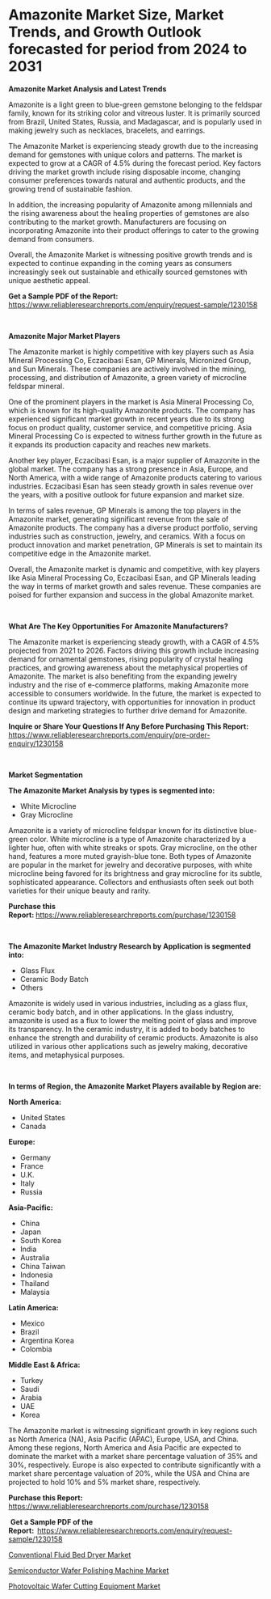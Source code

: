 <p><h1>Amazonite Market Size, Market Trends, and Growth Outlook forecasted for period from 2024 to 2031</h1></p><p><strong>Amazonite Market Analysis and Latest Trends</strong></p>
<p><p>Amazonite is a light green to blue-green gemstone belonging to the feldspar family, known for its striking color and vitreous luster. It is primarily sourced from Brazil, United States, Russia, and Madagascar, and is popularly used in making jewelry such as necklaces, bracelets, and earrings.</p><p>The Amazonite Market is experiencing steady growth due to the increasing demand for gemstones with unique colors and patterns. The market is expected to grow at a CAGR of 4.5% during the forecast period. Key factors driving the market growth include rising disposable income, changing consumer preferences towards natural and authentic products, and the growing trend of sustainable fashion.</p><p>In addition, the increasing popularity of Amazonite among millennials and the rising awareness about the healing properties of gemstones are also contributing to the market growth. Manufacturers are focusing on incorporating Amazonite into their product offerings to cater to the growing demand from consumers.</p><p>Overall, the Amazonite Market is witnessing positive growth trends and is expected to continue expanding in the coming years as consumers increasingly seek out sustainable and ethically sourced gemstones with unique aesthetic appeal.</p></p>
<p><strong>Get a Sample PDF of the Report:&nbsp;</strong> <a href="https://www.reliableresearchreports.com/enquiry/request-sample/1230158">https://www.reliableresearchreports.com/enquiry/request-sample/1230158</a></p>
<p>&nbsp;</p>
<p><strong>Amazonite Major Market Players</strong></p>
<p><p>The Amazonite market is highly competitive with key players such as Asia Mineral Processing Co, Eczacibasi Esan, GP Minerals, Micronized Group, and Sun Minerals. These companies are actively involved in the mining, processing, and distribution of Amazonite, a green variety of microcline feldspar mineral.</p><p>One of the prominent players in the market is Asia Mineral Processing Co, which is known for its high-quality Amazonite products. The company has experienced significant market growth in recent years due to its strong focus on product quality, customer service, and competitive pricing. Asia Mineral Processing Co is expected to witness further growth in the future as it expands its production capacity and reaches new markets.</p><p>Another key player, Eczacibasi Esan, is a major supplier of Amazonite in the global market. The company has a strong presence in Asia, Europe, and North America, with a wide range of Amazonite products catering to various industries. Eczacibasi Esan has seen steady growth in sales revenue over the years, with a positive outlook for future expansion and market size.</p><p>In terms of sales revenue, GP Minerals is among the top players in the Amazonite market, generating significant revenue from the sale of Amazonite products. The company has a diverse product portfolio, serving industries such as construction, jewelry, and ceramics. With a focus on product innovation and market penetration, GP Minerals is set to maintain its competitive edge in the Amazonite market.</p><p>Overall, the Amazonite market is dynamic and competitive, with key players like Asia Mineral Processing Co, Eczacibasi Esan, and GP Minerals leading the way in terms of market growth and sales revenue. These companies are poised for further expansion and success in the global Amazonite market.</p></p>
<p>&nbsp;</p>
<p><strong>What Are The Key Opportunities For Amazonite Manufacturers?</strong></p>
<p><p>The Amazonite market is experiencing steady growth, with a CAGR of 4.5% projected from 2021 to 2026. Factors driving this growth include increasing demand for ornamental gemstones, rising popularity of crystal healing practices, and growing awareness about the metaphysical properties of Amazonite. The market is also benefiting from the expanding jewelry industry and the rise of e-commerce platforms, making Amazonite more accessible to consumers worldwide. In the future, the market is expected to continue its upward trajectory, with opportunities for innovation in product design and marketing strategies to further drive demand for Amazonite.</p></p>
<p><strong>Inquire or Share Your Questions If Any Before Purchasing This Report:</strong> <a href="https://www.reliableresearchreports.com/enquiry/pre-order-enquiry/1230158">https://www.reliableresearchreports.com/enquiry/pre-order-enquiry/1230158</a></p>
<p>&nbsp;</p>
<p><strong>Market Segmentation</strong></p>
<p><strong>The Amazonite Market Analysis by types is segmented into:</strong></p>
<p><ul><li>White Microcline</li><li>Gray Microcline</li></ul></p>
<p><p>Amazonite is a variety of microcline feldspar known for its distinctive blue-green color. White microcline is a type of Amazonite characterized by a lighter hue, often with white streaks or spots. Gray microcline, on the other hand, features a more muted grayish-blue tone. Both types of Amazonite are popular in the market for jewelry and decorative purposes, with white microcline being favored for its brightness and gray microcline for its subtle, sophisticated appearance. Collectors and enthusiasts often seek out both varieties for their unique beauty and rarity.</p></p>
<p><strong>Purchase this Report:&nbsp;</strong><a href="https://www.reliableresearchreports.com/purchase/1230158">https://www.reliableresearchreports.com/purchase/1230158</a></p>
<p>&nbsp;</p>
<p><strong>The Amazonite Market Industry Research by Application is segmented into:</strong></p>
<p><ul><li>Glass Flux</li><li>Ceramic Body Batch</li><li>Others</li></ul></p>
<p><p>Amazonite is widely used in various industries, including as a glass flux, ceramic body batch, and in other applications. In the glass industry, amazonite is used as a flux to lower the melting point of glass and improve its transparency. In the ceramic industry, it is added to body batches to enhance the strength and durability of ceramic products. Amazonite is also utilized in various other applications such as jewelry making, decorative items, and metaphysical purposes.</p></p>
<p>&nbsp;</p>
<p><strong>In terms of Region, the Amazonite Market Players available by Region are:</strong></p>
<p>
    <p> <strong> North America: </strong>
        <ul>
            <li>United States</li>
            <li>Canada</li>
        </ul>
        </p> 
    <p> <strong> Europe: </strong>
        <ul>
            <li>Germany</li>
            <li>France</li>
            <li>U.K.</li>
            <li>Italy</li>
            <li>Russia</li>
        </ul>
        </p> 
    <p> <strong> Asia-Pacific: </strong>
        <ul>
            <li>China</li>
            <li>Japan</li>
            <li>South Korea</li>
            <li>India</li>
            <li>Australia</li>
            <li>China Taiwan</li>
            <li>Indonesia</li>
            <li>Thailand</li>
            <li>Malaysia</li>
        </ul>
        </p> 
    <p> <strong> Latin America: </strong>
        <ul>
            <li>Mexico</li>
            <li>Brazil</li>
            <li>Argentina Korea</li>
            <li>Colombia</li>
        </ul>
        </p> 
    <p> <strong> Middle East & Africa: </strong>
        <ul>
            <li>Turkey</li>
            <li>Saudi</li>
            <li>Arabia</li>
            <li>UAE</li>
            <li>Korea</li>
        </ul>
    </p>
    </p>
<p><p>The Amazonite market is witnessing significant growth in key regions such as North America (NA), Asia Pacific (APAC), Europe, USA, and China. Among these regions, North America and Asia Pacific are expected to dominate the market with a market share percentage valuation of 35% and 30%, respectively. Europe is also expected to contribute significantly with a market share percentage valuation of 20%, while the USA and China are projected to hold 10% and 5% market share, respectively.</p></p>
<p><strong>Purchase this Report: </strong><a href="https://www.reliableresearchreports.com/purchase/1230158">https://www.reliableresearchreports.com/purchase/1230158</a></p>
<p>&nbsp;<strong>Get a Sample PDF of the Report:&nbsp;&nbsp;</strong><a href="https://www.reliableresearchreports.com/enquiry/request-sample/1230158">https://www.reliableresearchreports.com/enquiry/request-sample/1230158</a></p>
<p><strong></strong></p>
<p><p><a href="https://view.publitas.com/reportprime-1/conventional-fluid-bed-dryer-market-analysis-examines-its-scope-on-growth-opportunities-and-forecasted-trends-spanning-from-2023-to-2030/">Conventional Fluid Bed Dryer Market</a></p><p><a href="https://view.publitas.com/reportprime-1/semiconductor-wafer-polishing-machine-market-challenges-opportunities-and-growth-drivers-and-major-market-players-forecasted-for-period-from-2023-2030/">Semiconductor Wafer Polishing Machine Market</a></p><p><a href="https://view.publitas.com/reportprime-1/photovoltaic-wafer-cutting-equipment-market-centers-on-aspects-such-as-market-growth-market-share-market-opportunity-and-projected-forecasts-spanning-from-2023-to-2030/">Photovoltaic Wafer Cutting Equipment Market</a></p></p>